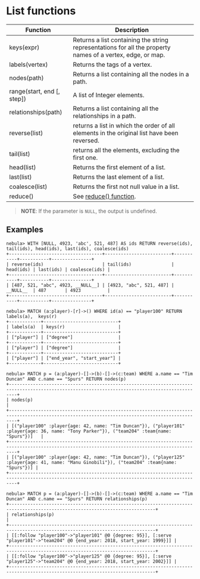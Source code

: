 # List functions

| Function| Description |
| ----  |  ----|
| keys(expr) | Returns a list containing the string representations for all the property names of a vertex, edge, or map. |
| labels(vertex) | Returns the tags of a vertex. |
| nodes(path) | Returns a list containing all the nodes in a path. |
| range(start, end [, step]) | A list of Integer elements. |
| relationships(path)  | Returns a list containing all the relationships in a path. |
| reverse(list) | returns a list in which the order of all elements in the original list have been reversed. |\
| tail(list) | returns all the elements, excluding the first one. |
| head(list) | Returns the first element of a list. |
| last(list) | Returns the last element of a list. |
| coalesce(list) | Returns the first not null value in a list. |
| reduce() | See [reduce() function](./11.reduce.md). |

> **NOTE**: If the parameter is `NULL`, the output is undefined.

## Examples

```ngql
nebula> WITH [NULL, 4923, 'abc', 521, 487] AS ids RETURN reverse(ids), tail(ids), head(ids), last(ids), coalesce(ids)
+-----------------------------------+-------------------------+-----------+-----------+---------------+
| reverse(ids)                      | tail(ids)               | head(ids) | last(ids) | coalesce(ids) |
+-----------------------------------+-------------------------+-----------+-----------+---------------+
| [487, 521, "abc", 4923, __NULL__] | [4923, "abc", 521, 487] | __NULL__  | 487       | 4923          |
+-----------------------------------+-------------------------+-----------+-----------+---------------+

nebula> MATCH (a:player)-[r]->() WHERE id(a) == "player100" RETURN labels(a),  keys(r)
+------------+----------------------------+
| labels(a)  | keys(r)                    |
+------------+----------------------------+
| ["player"] | ["degree"]                 |
+------------+----------------------------+
| ["player"] | ["degree"]                 |
+------------+----------------------------+
| ["player"] | ["end_year", "start_year"] |
+------------+----------------------------+

nebula> MATCH p = (a:player)-[]->(b)-[]->(c:team) WHERE a.name == "Tim Duncan" AND c.name == "Spurs" RETURN nodes(p)
+-----------------------------------------------------------------------------------------------------------------------------------------------+
| nodes(p)                                                                                                                                      |
+-----------------------------------------------------------------------------------------------------------------------------------------------+
| [("player100" :player{age: 42, name: "Tim Duncan"}), ("player101" :player{age: 36, name: "Tony Parker"}), ("team204" :team{name: "Spurs"})]   |
+-----------------------------------------------------------------------------------------------------------------------------------------------+
| [("player100" :player{age: 42, name: "Tim Duncan"}), ("player125" :player{age: 41, name: "Manu Ginobili"}), ("team204" :team{name: "Spurs"})] |
+-----------------------------------------------------------------------------------------------------------------------------------------------+

nebula> MATCH p = (a:player)-[]->(b)-[]->(c:team) WHERE a.name == "Tim Duncan" AND c.name == "Spurs" RETURN relationships(p)
+-----------------------------------------------------------------------------------------------------------------------------+
| relationships(p)                                                                                                            |
+-----------------------------------------------------------------------------------------------------------------------------+
| [[:follow "player100"->"player101" @0 {degree: 95}], [:serve "player101"->"team204" @0 {end_year: 2018, start_year: 1999}]] |
+-----------------------------------------------------------------------------------------------------------------------------+
| [[:follow "player100"->"player125" @0 {degree: 95}], [:serve "player125"->"team204" @0 {end_year: 2018, start_year: 2002}]] |
+-----------------------------------------------------------------------------------------------------------------------------+

```
